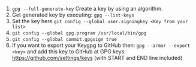 1. `gpg --full-generate-key` Create a key by using an algorithm.
2. Get generated key by executing: `gpg --list-keys`
3. Set the key here `git config --global user.signingkey <Key from your list>`
4. `git config --global gpg.program /usr/local/bin/gpg`
5. `git config --global commit.gpgsign true`
6. If you want to export your Keygpg to GitHub then: `gpg --armor --export <key>` and add this key to GitHub at GPG keys: https://github.com/settings/keys (with START and END line included)
